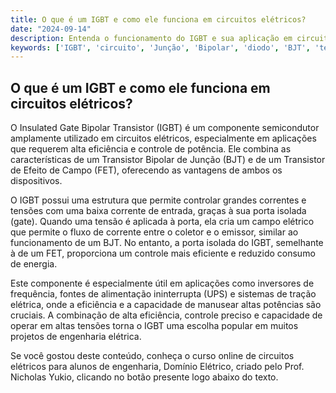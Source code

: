 ```yaml
---
title: O que é um IGBT e como ele funciona em circuitos elétricos?
date: "2024-09-14"
description: Entenda o funcionamento do IGBT e sua aplicação em circuitos elétricos.
keywords: ['IGBT', 'circuito', 'Junção', 'Bipolar', 'diodo', 'BJT', 'tensão']
---
```


## O que é um IGBT e como ele funciona em circuitos elétricos?

O Insulated Gate Bipolar Transistor (IGBT) é um componente semicondutor amplamente utilizado em circuitos elétricos, especialmente em aplicações que requerem alta eficiência e controle de potência. Ele combina as características de um Transistor Bipolar de Junção (BJT) e de um Transistor de Efeito de Campo (FET), oferecendo as vantagens de ambos os dispositivos.

O IGBT possui uma estrutura que permite controlar grandes correntes e tensões com uma baixa corrente de entrada, graças à sua porta isolada (gate). Quando uma tensão é aplicada à porta, ela cria um campo elétrico que permite o fluxo de corrente entre o coletor e o emissor, similar ao funcionamento de um BJT. No entanto, a porta isolada do IGBT, semelhante à de um FET, proporciona um controle mais eficiente e reduzido consumo de energia.

Este componente é especialmente útil em aplicações como inversores de frequência, fontes de alimentação ininterrupta (UPS) e sistemas de tração elétrica, onde a eficiência e a capacidade de manusear altas potências são cruciais. A combinação de alta eficiência, controle preciso e capacidade de operar em altas tensões torna o IGBT uma escolha popular em muitos projetos de engenharia elétrica.

Se você gostou deste conteúdo, conheça o curso online de circuitos elétricos para alunos de engenharia, Domínio Elétrico, criado pelo Prof. Nicholas Yukio, clicando no botão presente logo abaixo do texto.